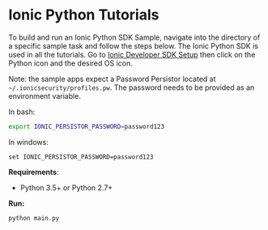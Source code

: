 # Ionic Python Tutorials

To build and run an Ionic Python SDK Sample, navigate into the directory of a specific sample task and follow the steps below.
The Ionic Python SDK is used in all the tutorials.  Go to [Ionic Developer SDK Setup](https://dev.ionic.com/getting-started/sdk-setup) then click on the Python icon and the desired OS icon.

Note: the sample apps expect a Password Persistor located at `~/.ionicsecurity/profiles.pw`. The password needs to be provided as an environment variable.

In bash:

```bash
export IONIC_PERSISTOR_PASSWORD=password123
```
In windows:

```Windows
set IONIC_PERSISTOR_PASSWORD=password123
```

**Requirements**:
- Python 3.5+ or Python 2.7+


**Run:**
```
python main.py
```
  
